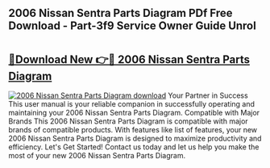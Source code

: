 ## 2006 Nissan Sentra Parts Diagram PDf Free Download - Part-3f9 Service Owner Guide UnroI

# <h2><a href="http://dflz88.blite.top/?on=2006+Nissan+Sentra+Parts+Diagram">🔗Download New 👉🔴 2006 Nissan Sentra Parts Diagram</a></h2>

[![2006 Nissan Sentra Parts Diagram download](https://i.imgur.com/lujVjoI.png)](http://dflz88.blite.top/?on=2006+Nissan+Sentra+Parts+Diagram)
Your Partner in Success This user manual is your reliable companion in successfully operating and maintaining your 2006 Nissan Sentra Parts Diagram. Compatible with Major Brands This 2006 Nissan Sentra Parts Diagram is compatible with major brands of compatible products. With features like list of features, your new 2006 Nissan Sentra Parts Diagram is designed to maximize productivity and efficiency. Let's Get Started! Contact us today and let us help you make the most of your new 2006 Nissan Sentra Parts Diagram.
